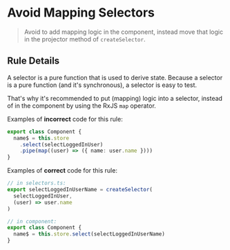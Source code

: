 # Avoid Mapping Selectors

> Avoid to add mapping logic in the component, instead move that logic in the projector method of `createSelector`.

## Rule Details

A selector is a pure function that is used to derive state.
Because a selector is a pure function (and it's synchronous), a selector is easy to test.

That's why it's recommended to put (mapping) logic into a selector, instead of in the component by using the RxJS `map` operator.

Examples of **incorrect** code for this rule:

```ts
export class Component {
  name$ = this.store
    .select(selectLoggedInUser)
    .pipe(map((user) => ({ name: user.name })))
}
```

Examples of **correct** code for this rule:

```ts
// in selectors.ts:
export selectLoggedInUserName = createSelector(
  selectLoggedInUser,
  (user) => user.name
)

// in component:
export class Component {
  name$ = this.store.select(selectLoggedInUserName)
}
```
